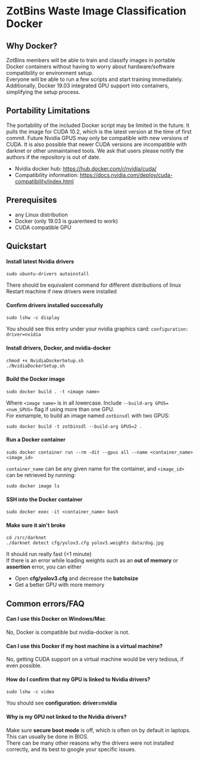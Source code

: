 # ZotBins Waste Image Classification Docker

## Why Docker?
ZotBins members will be able to train and classify images in portable Docker containers without having to worry about hardware/software compatibility or environment setup.  
Everyone will be able to run a few scripts and start training immediately. Additionally, Docker 19.03 integrated GPU support into containers, simplifying the setup process.

## Portability Limitations
The portability of the included Docker script may be limited in the future. It pulls the image for CUDA 10.2, which is the latest version at the time of first commit. Future Nvidia GPUS may only be compatible with new versions of CUDA.  It is also possible that newer CUDA versions are incompatible with darknet or other unmaintained tools. We ask that users please notify the authors if the repository is out of date.
* Nvidia docker hub: https://hub.docker.com/r/nvidia/cuda/
* Compatibility information: https://docs.nvidia.com/deploy/cuda-compatibility/index.html

## Prerequisites
* any Linux distribution
* Docker (only 19.03 is guarenteed to work)
* CUDA compatible GPU

## Quickstart
#### Install latest Nvidia drivers  
```console
sudo ubuntu-drivers autoinstall
```
There should be equivalent command for different distributions of linux  
Restart machine if new drivers were installed  
#### Confirm drivers installed successfully
```
sudo lshw -c display
```
You should see this entry under your nvidia graphics card: `configuration: driver=nvidia`

#### Install drivers, Docker, and nvidia-docker  
```console  
chmod +x NvidiaDockerSetup.sh  
./NvidiaDockerSetup.sh  
```

#### Build the Docker image  
```console  
sudo docker build . -t <image name>
```  
Where `<image name>` is in all lowercase. Include ```--build-arg GPUS=<num_GPUS>``` flag if using more than one GPU.   
For exmample, to build an image named `zotbinsdl` with two GPUS:  
```console  
sudo docker build -t zotbinsdl --build-arg GPUS=2 .  
```  

#### Run a Docker container
```console
sudo docker container run --rm -dit --gpus all --name <container_name> <image_id>
```
`container_name` can be any given name for the container, and `<image_id>` can be retrieved by running:
```console
sudo docker image ls
```

#### SSH into the Docker container
```console
sudo docker exec -it <container_name> bash
```

#### Make sure it ain't broke
```
cd /src/darknet
./darknet detect cfg/yolov3.cfg yolov3.weights data/dog.jpg
```
It should run really fast (<1 minute)  
If there is an error while loading weights such as an **out of memory** or **assertion** error, you can either
* Open **cfg/yolov3.cfg** and decrease the **batchsize**
* Get a better GPU with more memory

## Common errors/FAQ
#### Can I use this Docker on Windows/Mac
No, Docker is compatible but nvidia-docker is not.
#### Can I use this Docker if my host machine is a virtual machine?
No, getting CUDA support on a virtual machine would be very tedious, if even possible.
#### How do I confirm that my GPU is linked to Nvidia drivers?
```console
sudo lshw -c video
```
You should see **configuration: driver=nvidia**
#### Why is my GPU not linked to the Nvidia drivers?
Make sure **secure boot mode** is off, which is often on by default in laptops. This can usually be done in BIOS.  
There can be many other reasons why the drivers were not installed correctly, and its best to google your specific issues.
